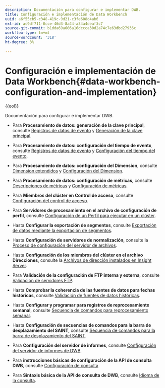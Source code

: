 ```yaml
---
description: Documentación para configurar e implementar DWB.
title: Configuración e implementación de Data Workbench
uuid: a6f55cb5-c348-419c-9d21-c3fe608d4ab6
exl-id: ac9df711-0cce-46d3-8a44-a34a4deaf3c7
source-git-commit: b1dda69a606a16dccca30d2a74c7e63dbd27936c
workflow-type: tm+mt
source-wordcount: '318'
ht-degree: 3%

---
```


# Configuración e implementación de Data Workbench{#data-workbench-configuration-and-implementation}

{{eol}}

Documentación para configurar e implementar DWB.

* Para **Procesamiento de datos: generación de la clave principal**, consulte [Registros de datos de evento](https://experienceleague.adobe.com/docs/data-workbench/using/dataset/c-ev-data-rec-fields.html) y [Generación de la clave principal](../../../home/dwb-implement-overview/dwb-implement-configure/dwb-implement-primary-key.md#concept-04e756573bf14d8e953a983e209290bd).

* Para **Procesamiento de datos: configuración del tiempo de evento**, consulte [Registros de datos de evento](https://experienceleague.adobe.com/docs/data-workbench/using/dataset/c-ev-data-rec-fields.html) y [Configuración del tiempo del evento](../../../home/dwb-implement-overview/dwb-implement-configure/dwb-implement-event-time.md#concept-7f84404b57e54d879411621660d20708).

* Para **Procesamiento de datos: configuración del Dimension**, consulte [Dimension extendidos](https://experienceleague.adobe.com/docs/data-workbench/using/dataset/extended-dimensions/c-abt-ex-dim.html) y [Configuración del Dimension](../../../home/dwb-implement-overview/dwb-implement-configure/dwb-implement-dim-setup.md#concept-cf6e1e55038042c3ac3ae5921316538f).

* Para **Procesamiento de datos: configuración de métricas**, consulte [Descripciones de métricas](https://experienceleague.adobe.com/docs/analytics/components/variables/metrics/metricslist.html) y [Configuración de métricas](../../../home/dwb-implement-overview/dwb-implement-configure/dwb-implement-metric-setup.md#concept-f568a931db5b4b62b7b1e7827c7f7bf6).

* Para **Miembros del clúster en Control de acceso**, consulte [Configuración del control de acceso](https://experienceleague.adobe.com/docs/data-workbench/using/server-admin-install/admin-dwb-server/access-control/c-config-acs-ctrl.html).

* Para **Servidores de procesamiento en el archivo de configuración de perfil**, consulte [Configuración de un Perfil para ejecutar en un clúster](https://experienceleague.adobe.com/docs/data-workbench/using/server-admin-install/install-servers/insight-server-clusters/install-insight-server-cluster/c-config-prof-run-clstr.html).

* Hasta **Configurar la exportación de segmentos**, consulte [Exportación de datos mediante la exportación de segmentos](https://experienceleague.adobe.com/docs/data-workbench/using/client/export-data/c-exp-data-seg-exp.html).

* Hasta **Configuración de servidores de normalización**, consulte la [Proceso de configuración del servidor de archivos](https://experienceleague.adobe.com/docs/data-workbench/using/dataset/log-proc-config-file/c-ins-svr-file-svr-unit.html).

* Hasta **Configuración de los miembros del clúster en el archivo Direcciones**, consulte la [Archivos de dirección instalados en Insight Server](https://experienceleague.adobe.com/docs/data-workbench/using/server-admin-install/install-servers/insight-server-dpu/server-network-location/c-addr-file-inst.html).

* Para **Validación de la configuración de FTP interna y externa**, consulte [Validación de servidores FTP](../../../home/dwb-implement-overview/dwb-implement-configure/dwb-implement-validation-ftp.md#concept-8b677e0581c1490ebfbefdbedaf28d54).

* Hasta **Comprobar la coherencia de las fuentes de datos para fechas históricas**, consulte [Validación de fuentes de datos históricas](../../../home/dwb-implement-overview/dwb-implement-configure/dwb-implement-datafeeds-historical.md#concept-03639f41b5944a018095b467e6a08b4b).

* Hasta **Configurar y programar para registros de reprocesamiento semanal**, consulte [Secuencia de comandos para reprocesamiento semanal](../../../home/dwb-implement-overview/dwb-implement-configure/dwb-implement-reprocess-scripting.md#concept-60529e12d6d94386a02c1c6fdedf0295).

* Hasta **Configuración de secuencias de comandos para la barra de desplazamiento del SAINT**, consulte [Secuencia de comandos para la barra de desplazamiento del SAINT](../../../home/dwb-implement-overview/dwb-implement-configure/dwb-implement-saint-scripting.md#concept-8631931cd7f14d64a97c426f3bc7a076).

* Para **Configuración del servidor de informes**, consulte [Configuración del servidor de informes de DWB](https://experienceleague.adobe.com/docs/data-workbench/using/client/qry-lang-syntx/c-qry-lang-syntx.html).

* Para **instrucciones básicas de configuración de la API de consulta DWB**, consulte [Configuración de consulta](../../../home/dwb-implement-overview/dwb-implement-configure/dwb-implement-query-api.md#concept-94a135c593fe47dcb2f1e06abab6c78b).

* Para **Sintaxis básica de la API de consulta de DWB**, consulte [Idioma de la consulta](https://experienceleague.adobe.com/docs/data-workbench/using/client/qry-lang-syntx/c-qry-lang-syntx.html).
